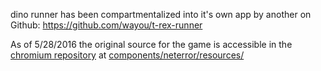 dino runner has been compartmentalized into it's own app
by another on Github: https://github.com/wayou/t-rex-runner

As of 5/28/2016 the original source for the game is accessible
in the [chromium repository][0]
at [components/neterror/resources/][1]

[0]: https://chromium.googlesource.com/chromium/src/+/refs/heads/master/
[1]: https://chromium.googlesource.com/chromium/src/+/refs/heads/master/components/neterror/resources/
